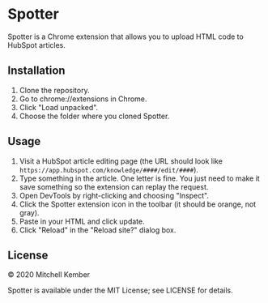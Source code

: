 # Spotter

Spotter is a Chrome extension that allows you to upload HTML code to HubSpot articles.

## Installation

1. Clone the repository.
2. Go to chrome://extensions in Chrome.
3. Click "Load unpacked".
4. Choose the folder where you cloned Spotter.

## Usage

1. Visit a HubSpot article editing page (the URL should look like `https://app.hubspot.com/knowledge/####/edit/####`).
2. Type something in the article. One letter is fine. You just need to make it save something so the extension can replay the request.
3. Open DevTools by right-clicking and choosing "Inspect".
4. Click the Spotter extension icon in the toolbar (it should be orange, not gray).
5. Paste in your HTML and click update.
6. Click "Reload" in the "Reload site?" dialog box.

## License

© 2020 Mitchell Kember

Spotter is available under the MIT License; see LICENSE for details.

